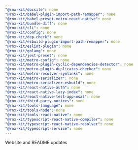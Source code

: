 ```yaml
---
"@rnx-kit/docsite": none
"@rnx-kit/babel-plugin-import-path-remapper": none
"@rnx-kit/babel-preset-metro-react-native": none
"@rnx-kit/bundle-diff": none
"@rnx-kit/cli": none
"@rnx-kit/config": none
"@rnx-kit/dep-check": none
"@rnx-kit/esbuild-plugin-import-path-remapper": none
"@rnx-kit/eslint-plugin": none
"@rnx-kit/golang": none
"@rnx-kit/jest-preset": none
"@rnx-kit/metro-config": none
"@rnx-kit/metro-plugin-cyclic-dependencies-detector": none
"@rnx-kit/metro-plugin-duplicates-checker": none
"@rnx-kit/metro-resolver-symlinks": none
"@rnx-kit/metro-serializer": none
"@rnx-kit/metro-serializer-esbuild": none
"@rnx-kit/react-native-auth": none
"@rnx-kit/react-native-lazy-index": none
"@rnx-kit/react-native-test-app-msal": none
"@rnx-kit/third-party-notices": none
"@rnx-kit/tools-language": none
"@rnx-kit/tools-node": none
"@rnx-kit/tools-react-native": none
"@rnx-kit/typescript-react-native-compiler": none
"@rnx-kit/typescript-react-native-resolver": none
"@rnx-kit/typescript-service": none
---
```


Website and README updates
